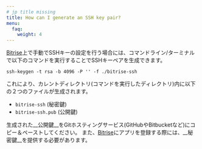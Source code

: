 ```yaml
---
# jp title missing
title: How can I generate an SSH key pair?
menu:
  faq:
    weight: 4
---
```

[Bitrise](https://www.bitrise.io)上で手動でSSHキーの設定を行う場合には、コマンドライン/ターミナルで以下のコマンドを実行することでSSHキーペアを生成できます。

```
ssh-keygen -t rsa -b 4096 -P '' -f ./bitrise-ssh
```

これにより、カレントディレクトリ(コマンドを実行したディレクトリ)内に以下の２つのファイルが生成されます。

- `bitrise-ssh` (秘密鍵)
- `bitrise-ssh.pub` (公開鍵)


生成された__公開鍵__をGitホスティングサービス(GitHubやBitbucketなど)にコピー＆ペーストしてください。
また、[Bitrise](https://www.bitrise.io)にアプリを登録する際には、__秘密鍵__を提供する必要があります。
